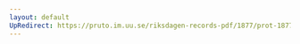 ```yaml
---
layout: default
UpRedirect: https://pruto.im.uu.se/riksdagen-records-pdf/1877/prot-1877--ak--010/prot-1877--ak--010_012.pdf
---
```

